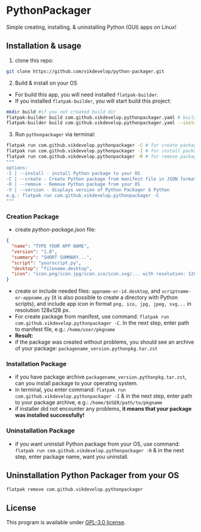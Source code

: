# PythonPackager
Simple creating, installing, & uninstalling Python (GUI) apps on Linux!

## Installation & usage
1. clone this repo:
```bash
git clone https://github.com/vikdevelop/python-packager.git
```
2. Build & install on your OS
- For build this app, you will need installed `flatpak-builder`.
- If you installed `flatpak-builder`, you will start build this project:
```bash
mkdir build #if you not created build dir
flatpak-builder build com.github.vikdevelop.pythonpackager.yaml # build this project
flatpak-builder build com.github.vikdevelop.pythonpackager.yaml --install --user # install this project on your OS as flatpak
```

3. Run `pythonpackager` via terminal:
```bash
flatpak run com.github.vikdevelop.pythonpackager -C # for create package
flatpak run com.github.vikdevelop.pythonpackager -I # for install package to your OS
flatpak run com.github.vikdevelop.pythonpackager -R # for remove package from your OS
"""
options:
-I | --install - install Python package to your OS
-C | --create - Create Python package from manifest file in JSON format
-R | --remove - Remove Python package from your OS
-V | --version - displays version of Python Packager & Python
e.g.: flatpak run com.github.vikdevelop.pythonpackager -C
"""
```
### Creation Package
- create *python-package.json* file:
```json
{
  "name": "TYPE YOUR APP NAME",
  "version": "1.0",
  "summary": "SHORT SUMMARY...",
  "script": "yourscript.py",
  "desktop": "filename.desktop",
  "icon": "icon.png/icon.jpg/icon.ico/icon.svg/... with resolution: 128x128 px"
}
```
- create or include needed files: `appname-or-id.desktop`, and `scriptname-or-appname.py` (it is also possible to create a directory with Python scripts), and include app icon in format `png, ico, jpg, jpeg, svg...` in resolution 128x128 px.
- For create package from manifest, use command: `flatpak run com.github.vikdevelop.pythonpackager -C`. In the next step, enter path to manifest file, e.g.: `/home/user/pkgname`
- **Result:**
- if the package was created without problems, you should see an archive of your package: `packagename_version.pythonpkg.tar.zst`

### Installation Package
- if you have package archive `packagename_version.pythonpkg.tar.zst`, can you install package to your operating system.
- in terminal, you enter command: `flatpak run com.github.vikdevelop.pythonpackager -I` & in the next step, enter path to your package archive, e.g.: `/home/$USER/path/to/pkgname`
- if installer did not encounter any problems, **it means that your package was installed successfully!**

### Uninstallation Package
- if you want uninstall Python package from your OS, use command: `flatpak run com.github.vikdevelop.pythonpackager -R` & in the next step, enter package name, want you uninstall.

## Uninstallation Python Packager from your OS
```bash
flatpak remove com.github.vikdevelop.pythonpackager
```

<h2>License</h2>
<p>This program is available under <a href=https://github.com/vikdevelop/python-packager/blob/main/LICENSE>GPL-3.0 license</a>.</p>
